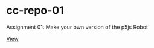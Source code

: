 # cc-repo-01
Assignment 01: Make your own version of the p5js Robot

[View](https://luferrari.github.io/cc-repo-01/)
